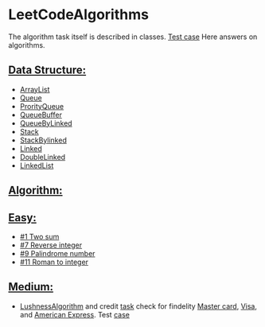 # LeetCodeAlgorithms
The algorithm task itself is described in classes. [Test case](https://github.com/Ruslan-Pipan/LeetCodeAlgorithms/tree/master/src/test/java/medium/credit)
Here answers on algorithms.
## [Data Structure:](https://github.com/Ruslan-Pipan/LeetCodeAlgorithms/tree/master/src/main/java/com/leetCode/algorithms/book/dataStructure)
  - [ArrayList](https://github.com/Ruslan-Pipan/LeetCodeAlgorithms/blob/master/src/main/java/com/leetCode/algorithms/book/dataStructure/ArrayList.java)
  - [Queue](https://github.com/Ruslan-Pipan/LeetCodeAlgorithms/blob/master/src/main/java/com/leetCode/algorithms/book/dataStructure/Queue.java)
  - [ProrityQueue](https://github.com/Ruslan-Pipan/LeetCodeAlgorithms/blob/master/src/main/java/com/leetCode/algorithms/book/dataStructure/PriorityQueue.java)
  - [QueueBuffer](https://github.com/Ruslan-Pipan/LeetCodeAlgorithms/blob/master/src/main/java/com/leetCode/algorithms/book/dataStructure/QueueBuffer.java)
  - [QueueByLinked](https://github.com/Ruslan-Pipan/LeetCodeAlgorithms/blob/master/src/main/java/com/leetCode/algorithms/book/dataStructure/QueueByLinked.java)
  - [Stack](https://github.com/Ruslan-Pipan/LeetCodeAlgorithms/blob/master/src/main/java/com/leetCode/algorithms/book/dataStructure/Stack.java)
  - [StackBylinked](https://github.com/Ruslan-Pipan/LeetCodeAlgorithms/blob/master/src/main/java/com/leetCode/algorithms/book/dataStructure/StackByLinked.java)
  - [Linked](https://github.com/Ruslan-Pipan/LeetCodeAlgorithms/blob/master/src/main/java/com/leetCode/algorithms/book/dataStructure/Linked.java)
  - [DoubleLinked](https://github.com/Ruslan-Pipan/LeetCodeAlgorithms/blob/master/src/main/java/com/leetCode/algorithms/book/dataStructure/DoubleLinked.java)
  - [LinkedList](https://github.com/Ruslan-Pipan/LeetCodeAlgorithms/blob/master/src/main/java/com/leetCode/algorithms/book/dataStructure/LinkedList.java)
## [Algorithm:]() 
## [Easy:](https://github.com/Ruslan-Pipan/LeetCodeAlgorithms/tree/master/src/main/java/com/leetCode/algorithms/easy)
  - [#1 Two sum](https://github.com/Ruslan-Pipan/LeetCodeAlgorithms/blob/master/src/main/java/com/leetCode/algorithms/easy/TwoSum.java)
  - [#7 Reverse integer](https://github.com/Ruslan-Pipan/LeetCodeAlgorithms/blob/master/src/main/java/com/leetCode/algorithms/easy/ReverseInteger.java)
  - [#9 Palindrome number](https://github.com/Ruslan-Pipan/LeetCodeAlgorithms/blob/master/src/main/java/com/leetCode/algorithms/easy/PalindromeNumber.java)
  - [#11 Roman to integer](https://github.com/Ruslan-Pipan/LeetCodeAlgorithms/blob/master/src/main/java/com/leetCode/algorithms/easy/RomanToInteger.java)
## [Medium:](https://github.com/Ruslan-Pipan/LeetCodeAlgorithms/tree/master/src/test/java/medium)
  - [LushnessAlgorithm](https://github.com/Ruslan-Pipan/LeetCodeAlgorithms/blob/master/src/main/java/com/leetCode/algorithms/medium/credit/LushnessAlgorithm.java) and credit [task](https://github.com/Ruslan-Pipan/LeetCodeAlgorithms/tree/master/src/main/java/com/leetCode/algorithms/medium/credit) check for findelity [Master card](https://github.com/Ruslan-Pipan/LeetCodeAlgorithms/blob/master/src/main/java/com/leetCode/algorithms/medium/credit/MasterCard.java), [Visa](https://github.com/Ruslan-Pipan/LeetCodeAlgorithms/blob/master/src/main/java/com/leetCode/algorithms/medium/credit/Visa.java), and [American Express](https://github.com/Ruslan-Pipan/LeetCodeAlgorithms/blob/master/src/main/java/com/leetCode/algorithms/medium/credit/AmericanExpress.java). Test [case](https://github.com/Ruslan-Pipan/LeetCodeAlgorithms/blob/master/src/test/java/medium/credit/CreditTest.java)
